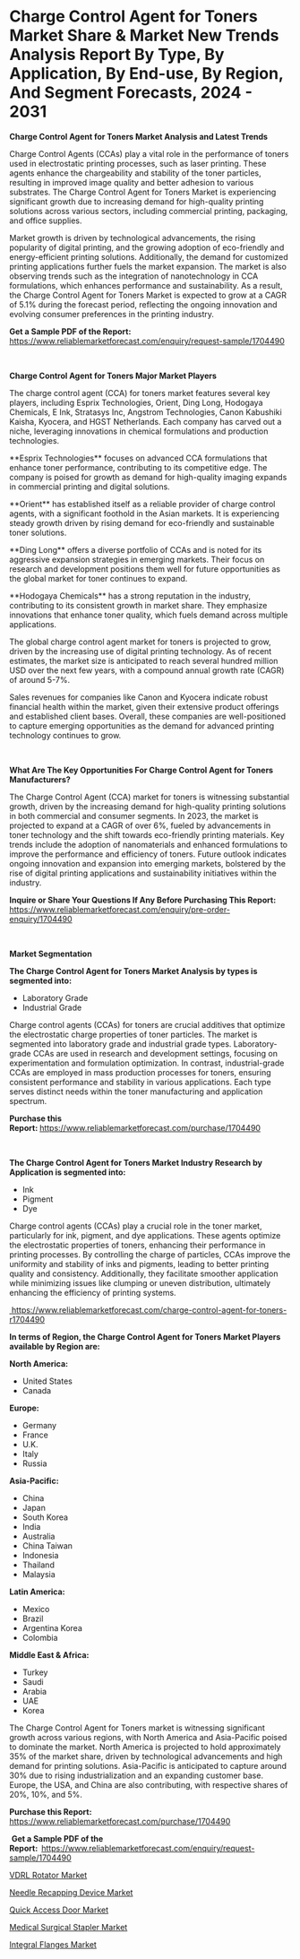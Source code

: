 <p><h1>Charge Control Agent for Toners Market Share & Market New Trends Analysis Report By Type, By Application, By End-use, By Region, And Segment Forecasts, 2024 - 2031</h1></p><p><strong>Charge Control Agent for Toners Market Analysis and Latest Trends</strong></p>
<p><p>Charge Control Agents (CCAs) play a vital role in the performance of toners used in electrostatic printing processes, such as laser printing. These agents enhance the chargeability and stability of the toner particles, resulting in improved image quality and better adhesion to various substrates. The Charge Control Agent for Toners Market is experiencing significant growth due to increasing demand for high-quality printing solutions across various sectors, including commercial printing, packaging, and office supplies. </p><p>Market growth is driven by technological advancements, the rising popularity of digital printing, and the growing adoption of eco-friendly and energy-efficient printing solutions. Additionally, the demand for customized printing applications further fuels the market expansion. The market is also observing trends such as the integration of nanotechnology in CCA formulations, which enhances performance and sustainability. As a result, the Charge Control Agent for Toners Market is expected to grow at a CAGR of 5.1% during the forecast period, reflecting the ongoing innovation and evolving consumer preferences in the printing industry.</p></p>
<p><strong>Get a Sample PDF of the Report:&nbsp;</strong> <a href="https://www.reliablemarketforecast.com/enquiry/request-sample/1704490?utm_campaign=1568&utm_medium=2&utm_source=Github&utm_content=ia&utm_term=21102024&utm_id=charge-control-agent-for-toners">https://www.reliablemarketforecast.com/enquiry/request-sample/1704490</a></p>
<p>&nbsp;</p>
<p><strong>Charge Control Agent for Toners Major Market Players</strong></p>
<p><p>The charge control agent (CCA) for toners market features several key players, including Esprix Technologies, Orient, Ding Long, Hodogaya Chemicals, E Ink, Stratasys Inc, Angstrom Technologies, Canon Kabushiki Kaisha, Kyocera, and HGST Netherlands. Each company has carved out a niche, leveraging innovations in chemical formulations and production technologies.</p><p>**Esprix Technologies** focuses on advanced CCA formulations that enhance toner performance, contributing to its competitive edge. The company is poised for growth as demand for high-quality imaging expands in commercial printing and digital solutions.</p><p>**Orient** has established itself as a reliable provider of charge control agents, with a significant foothold in the Asian markets. It is experiencing steady growth driven by rising demand for eco-friendly and sustainable toner solutions.</p><p>**Ding Long** offers a diverse portfolio of CCAs and is noted for its aggressive expansion strategies in emerging markets. Their focus on research and development positions them well for future opportunities as the global market for toner continues to expand.</p><p>**Hodogaya Chemicals** has a strong reputation in the industry, contributing to its consistent growth in market share. They emphasize innovations that enhance toner quality, which fuels demand across multiple applications. </p><p>The global charge control agent market for toners is projected to grow, driven by the increasing use of digital printing technology. As of recent estimates, the market size is anticipated to reach several hundred million USD over the next few years, with a compound annual growth rate (CAGR) of around 5-7%.</p><p>Sales revenues for companies like Canon and Kyocera indicate robust financial health within the market, given their extensive product offerings and established client bases. Overall, these companies are well-positioned to capture emerging opportunities as the demand for advanced printing technology continues to grow.</p></p>
<p>&nbsp;</p>
<p><strong>What Are The Key Opportunities For Charge Control Agent for Toners Manufacturers?</strong></p>
<p><p>The Charge Control Agent (CCA) market for toners is witnessing substantial growth, driven by the increasing demand for high-quality printing solutions in both commercial and consumer segments. In 2023, the market is projected to expand at a CAGR of over 6%, fueled by advancements in toner technology and the shift towards eco-friendly printing materials. Key trends include the adoption of nanomaterials and enhanced formulations to improve the performance and efficiency of toners. Future outlook indicates ongoing innovation and expansion into emerging markets, bolstered by the rise of digital printing applications and sustainability initiatives within the industry.</p></p>
<p><strong>Inquire or Share Your Questions If Any Before Purchasing This Report:</strong> <a href="https://www.reliablemarketforecast.com/enquiry/pre-order-enquiry/1704490?utm_campaign=1568&utm_medium=2&utm_source=Github&utm_content=ia&utm_term=21102024&utm_id=charge-control-agent-for-toners">https://www.reliablemarketforecast.com/enquiry/pre-order-enquiry/1704490</a></p>
<p>&nbsp;</p>
<p><strong>Market Segmentation</strong></p>
<p><strong>The Charge Control Agent for Toners Market Analysis by types is segmented into:</strong></p>
<p><ul><li>Laboratory Grade</li><li>Industrial Grade</li></ul></p>
<p><p>Charge control agents (CCAs) for toners are crucial additives that optimize the electrostatic charge properties of toner particles. The market is segmented into laboratory grade and industrial grade types. Laboratory-grade CCAs are used in research and development settings, focusing on experimentation and formulation optimization. In contrast, industrial-grade CCAs are employed in mass production processes for toners, ensuring consistent performance and stability in various applications. Each type serves distinct needs within the toner manufacturing and application spectrum.</p></p>
<p><strong>Purchase this Report:&nbsp;</strong><a href="https://www.reliablemarketforecast.com/purchase/1704490?utm_campaign=1568&utm_medium=2&utm_source=Github&utm_content=ia&utm_term=21102024&utm_id=charge-control-agent-for-toners">https://www.reliablemarketforecast.com/purchase/1704490</a></p>
<p>&nbsp;</p>
<p><strong>The Charge Control Agent for Toners Market Industry Research by Application is segmented into:</strong></p>
<p><ul><li>Ink</li><li>Pigment</li><li>Dye</li></ul></p>
<p><p>Charge control agents (CCAs) play a crucial role in the toner market, particularly for ink, pigment, and dye applications. These agents optimize the electrostatic properties of toners, enhancing their performance in printing processes. By controlling the charge of particles, CCAs improve the uniformity and stability of inks and pigments, leading to better printing quality and consistency. Additionally, they facilitate smoother application while minimizing issues like clumping or uneven distribution, ultimately enhancing the efficiency of printing systems.</p></p>
<p><a href="https://www.reliablemarketforecast.com/charge-control-agent-for-toners-r1704490?utm_campaign=1568&utm_medium=2&utm_source=Github&utm_content=ia&utm_term=21102024&utm_id=charge-control-agent-for-toners">&nbsp;https://www.reliablemarketforecast.com/charge-control-agent-for-toners-r1704490</a></p>
<p><strong>In terms of Region, the Charge Control Agent for Toners Market Players available by Region are:</strong></p>
<p>
    <p> <strong> North America: </strong>
        <ul>
            <li>United States</li>
            <li>Canada</li>
        </ul>
        </p> 
    <p> <strong> Europe: </strong>
        <ul>
            <li>Germany</li>
            <li>France</li>
            <li>U.K.</li>
            <li>Italy</li>
            <li>Russia</li>
        </ul>
        </p> 
    <p> <strong> Asia-Pacific: </strong>
        <ul>
            <li>China</li>
            <li>Japan</li>
            <li>South Korea</li>
            <li>India</li>
            <li>Australia</li>
            <li>China Taiwan</li>
            <li>Indonesia</li>
            <li>Thailand</li>
            <li>Malaysia</li>
        </ul>
        </p> 
    <p> <strong> Latin America: </strong>
        <ul>
            <li>Mexico</li>
            <li>Brazil</li>
            <li>Argentina Korea</li>
            <li>Colombia</li>
        </ul>
        </p> 
    <p> <strong> Middle East & Africa: </strong>
        <ul>
            <li>Turkey</li>
            <li>Saudi</li>
            <li>Arabia</li>
            <li>UAE</li>
            <li>Korea</li>
        </ul>
    </p>
    </p>
<p><p>The Charge Control Agent for Toners market is witnessing significant growth across various regions, with North America and Asia-Pacific poised to dominate the market. North America is projected to hold approximately 35% of the market share, driven by technological advancements and high demand for printing solutions. Asia-Pacific is anticipated to capture around 30% due to rising industrialization and an expanding customer base. Europe, the USA, and China are also contributing, with respective shares of 20%, 10%, and 5%.</p></p>
<p><strong>Purchase this Report: </strong><a href="https://www.reliablemarketforecast.com/purchase/1704490?utm_campaign=1568&utm_medium=2&utm_source=Github&utm_content=ia&utm_term=21102024&utm_id=charge-control-agent-for-toners">https://www.reliablemarketforecast.com/purchase/1704490</a></p>
<p>&nbsp;<strong>Get a Sample PDF of the Report:&nbsp;&nbsp;</strong><a href="https://www.reliablemarketforecast.com/enquiry/request-sample/1704490?utm_campaign=1568&utm_medium=2&utm_source=Github&utm_content=ia&utm_term=21102024&utm_id=charge-control-agent-for-toners">https://www.reliablemarketforecast.com/enquiry/request-sample/1704490</a></p>
<p><strong></strong></p>
<p><p><a href="https://www.linkedin.com/pulse/vdrl-rotator-market-size-status-forecast-2024-2031-re-search-guru-nyjse?utm_campaign=1568&utm_medium=2&utm_source=Github&utm_content=ia&utm_term=21102024&utm_id=charge-control-agent-for-toners">VDRL Rotator Market</a></p><p><a href="https://www.linkedin.com/pulse/driving-forces-global-needle-recapping-device-market-trends-9ztee?utm_campaign=1568&utm_medium=2&utm_source=Github&utm_content=ia&utm_term=21102024&utm_id=charge-control-agent-for-toners">Needle Recapping Device Market</a></p><p><a href="https://www.linkedin.com/pulse/global-quick-access-door-industry-analysis-share-growth-trends-kamke?utm_campaign=1568&utm_medium=2&utm_source=Github&utm_content=ia&utm_term=21102024&utm_id=charge-control-agent-for-toners">Quick Access Door Market</a></p><p><a href="https://www.linkedin.com/pulse/medical-surgical-stapler-market-global-regional-ofdze?utm_campaign=1568&utm_medium=2&utm_source=Github&utm_content=ia&utm_term=21102024&utm_id=charge-control-agent-for-toners">Medical Surgical Stapler Market</a></p><p><a href="https://www.linkedin.com/pulse/integral-flanges-market-revolution-2024-2031-trends-ivrwe?utm_campaign=1568&utm_medium=2&utm_source=Github&utm_content=ia&utm_term=21102024&utm_id=charge-control-agent-for-toners">Integral Flanges Market</a></p></p>